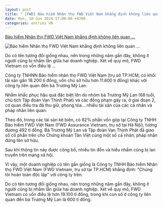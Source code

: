 ```yaml
---
layout: post
title: " [FWD] Bảo hiểm Nhân thọ FWD Việt Nam khẳng định không liên quan ..."
date: Mon, 10 Jun 2024 17:00:00 +0700
categories: entries VN
---
```

[Bảo hiểm Nhân thọ FWD Việt Nam khẳng định không liên quan ...](https://tuoitre.vn/bao-hiem-nhan-tho-fwd-viet-nam-khang-dinh-khong-lien-quan-cong-ty-ba-truong-my-lan-20240610204140404.htm)

![Bảo hiểm Nhân thọ FWD Việt Nam khẳng định không liên quan ...](https://cdn1.tuoitre.vn/zoom/600_315/471584752817336320/2024/6/10/z5525913777668c430b309add1dce33e9827e52389c260-17180216714082081483861-0-0-251-480-crop-1718026886709798857773.jpg)

Do có tên tương đối giống nhau, nên trong những năm gần đây, không ít người cũng bị nhầm lẫn giữa hai doanh nghiệp. Xét về quy mô, FWD Vietnam có vốn điều lệ ...

Công ty TNHNN Bảo hiểm nhân thọ FWD Việt Nam (trụ sở TP.HCM, có khối tài sản gần 18.200 tỉ đồng, vốn chủ sở hữu hơn 11.600 tỉ đồng) khác với công ty liên quan đến bà Trương Mỹ Lan.

Nhằm khắc phục hậu quả đặc biệt lớn do nhóm bà Trương Mỹ Lan (68 tuổi, chủ tịch Tập đoàn Vạn Thịnh Phát) và các đồng phạm gây ra, ở giai đoạn 2, cơ quan điều tra đã thu giữ, phong tỏa... nhiều tài sản của các cá nhân và pháp nhân liên quan.

Theo đó, trong các tài sản kê biên, có 82% phần vốn góp tại Công ty TNHH Bảo hiểm FWD Việt Nam (FWD Assurance Vietnam, trụ sở tại Hà Nội), tương đương 492 tỉ đồng. Bà Trương Mỹ Lan và Tập đoàn Vạn Thịnh Phát đã giao số cổ phần trên cho Chứng khoán Tân Việt cùng một số cá nhân, pháp nhân đứng tên sở hữu.

Sau khi thông tin này được công bố, nhiều tin đồn và hiểu nhầm cũng bị lan truyền trên mạng xã hội.

Vì vậy, một doanh nghiệp có tên gần giống là Công ty TNHH Bảo hiểm Nhân thọ FWD Việt Nam (FWD Vietnam, trụ sở tại TP.HCM) khẳng định: "Chúng tôi hoàn toàn độc lập" với công ty trên.

Do có tên tương đối giống nhau, nên trong những năm gần đây, không ít người cũng bị nhầm lẫn giữa hai doanh nghiệp. Xét về quy mô, FWD Vietnam có vốn điều lệ hơn 19.100 tỉ đồng, trong khi con số ở công ty liên quan đến bà Trương Mỹ Lan là 600 tỉ đồng.

